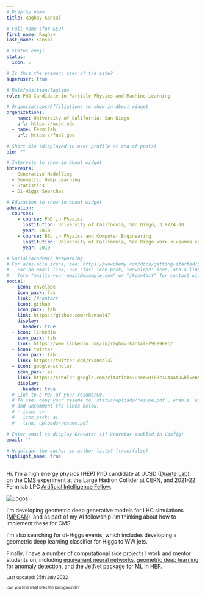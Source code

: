 ```yaml
---
# Display name
title: Raghav Kansal

# Full name (for SEO)
first_name: Raghav
last_name: Kansal

# Status emoji
status:
  icon: ☕️

# Is this the primary user of the site?
superuser: true

# Role/position/tagline
role: PhD Candidate in Particle Physics and Machine Learning

# Organizations/Affiliations to show in About widget
organizations:
  - name: University of California, San Diego
    url: https://ucsd.edu
  - name: Fermilab
    url: https://fnal.gov

# Short bio (displayed in user profile at end of posts)
bio: ""

# Interests to show in About widget
interests:
  - Generative Modelling
  - Geometric Deep Learning
  - Statistics
  - Di-Higgs Searches

# Education to show in About widget
education:
  courses:
    - course: PhD in Physics
      institution: University of California, San Diego, 3.97/4.00
      year: 2019 -
    - course: BSc in Physics and Computer Engineering
      institution: University of California, San Diego <br> <i>summa cum laude</i>, 3.98/4.00
      year: 2019

# Social/Academic Networking
# For available icons, see: https://wowchemy.com/docs/getting-started/page-builder/#icons
#   For an email link, use "fas" icon pack, "envelope" icon, and a link in the
#   form "mailto:your-email@example.com" or "/#contact" for contact widget.
social:
  - icon: envelope
    icon_pack: fas
    link: /#contact
  - icon: github
    icon_pack: fab
    link: https://github.com/rkansal47
    display:
      header: true
  - icon: linkedin
    icon_pack: fab
    link: https://www.linkedin.com/in/raghav-kansal-7968968b/
  - icon: twitter
    icon_pack: fab
    link: https://twitter.com/rkansal47
  - icon: google-scholar
    icon_pack: ai
    link: https://scholar.google.com/citations?user=Hi8Bc4QAAAAJ&hl=en&oi=ao
    display:
      header: true
  # Link to a PDF of your resume/CV.
  # To use: copy your resume to `static/uploads/resume.pdf`, enable `ai` icons in `params.yaml`,
  # and uncomment the lines below.
  # - icon: cv
  #   icon_pack: ai
  #   link: uploads/resume.pdf

# Enter email to display Gravatar (if Gravatar enabled in Config)
email: ''

# Highlight the author in author lists? (true/false)
highlight_name: true
---
```


Hi, I'm a high energy physics (HEP) PhD candidate at UCSD ([Duarte Lab](https://jduarte.physics.ucsd.edu/)), on the [CMS](https://cms.cern) experiment at the Large Hadron Collider at CERN, and 2021-22 Fermilab LPC [Artificial Intelligence Fellow](https://lpc.fnal.gov/programs/ai-fellowships/2021/Raghav_Kansal.shtml).

<!-- <object data="/uploads/logos.pdf" type="application/pdf"></object> -->
![Logos](/uploads/logos.png)

I'm developing geometric deep generative models for LHC simulations ([MPGAN](https://github.com/rkansal47/MPGAN)), and as part of my AI fellowship I'm thinking about how to implement these for CMS. 

I'm also searching for di-Higgs events, which includes developing a geometric deep learning classifier for Higgs to WW jets. 

Finally, I have a number of computational side projects I work and mentor students on, including [equivariant neural networks](/project/lorentz-group-autoencoder/), [geometric deep learning for anomaly detection](/project/graph-ae/), and the [JetNet](/project/jetnet/) package for ML in HEP. 

<sub>Last updated: 25th July 2022</sub>

<sup><sub> Can you find what links the backgrounds? </sub></sup>
